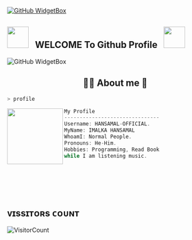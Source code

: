 [![GitHub WidgetBox](https://github-widgetbox.vercel.app/api/profile?username=HANSAMAL&data=followers,repositories,stars,commits&theme=darkmode)](https://github.com/HANSAMAL-OFFICIAL)

## <img src="https://user-images.githubusercontent.com/74038190/213844263-a8897a51-32f4-4b3b-b5c2-e1528b89f6f3.png" width="50px" /> &nbsp; WELCOME To Github Profile &nbsp; <img src="https://user-images.githubusercontent.com/74038190/213844263-a8897a51-32f4-4b3b-b5c2-e1528b89f6f3.png" width="50px" />




![GitHub WidgetBox](https://github-widgetbox.vercel.app/api/skills?frameworks=vue,react,nuxt,next,django,flutter,electron,bootstrap,gatsby,nest,tailwind,windi,express,svelte,angular,dotnetcore,laravel,ionic,dotnet)

 <h2 align="center"> 👨‍💻 About me 📑 </h2>

```sh
> profile
```

<img align="left" src="https://i.postimg.cc/t4pnVYd8/IMG-20241217-WA0017-1.jpg" width="130px"/> 

```csharp
My Profile
-------------------------------
Username: HANSAMAL-OFFICIAL.
MyName: IMALKA HANSAMAL 
WhoamI: Normal People.
Pronouns: He-Him.
Hobbies: Programming, Read Book
while I am listening music.
```


<div>
<br>
<br>
<br>
<br>
 
 ## ᴠɪssɪᴛᴏʀs ᴄᴏᴜɴᴛ
 ​![​VisitorCount​](https://profile-counter.glitch.me/{HANSAMAL-OFFICIAL}/count.svg)
